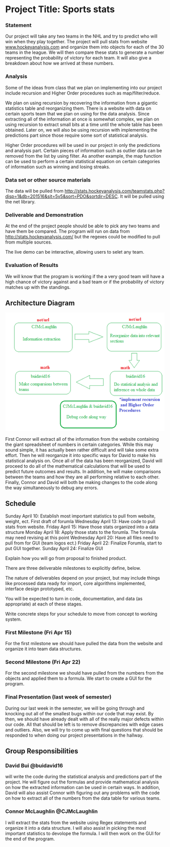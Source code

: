# Project Title: Sports stats

### Statement 
Our project will take any two teams in the NHL and try to predict who will win when they play together. The project will pull stats from website www.hockeyanalysis.com and organize them into objects for each of the 30 teams in the league. We will then compare these stats to generate a number representing the probability of victory for each team. It will also give a breakdown about how we arrived at these numbers.

### Analysis
Some of the ideas from class that we plan on implementing into our project include recursion and Higher Order procedures such as map/filter/reduce.

We plan on using recursion by recovering the information from a gigantic statistics table and reorganizing them. There is a website with data on certain sports team that we plan on using for the data analysis. Since extracting all of the information at once is somewhat complex, we plan on using recursion to extract small bits at a time until the whole table has been obtained. Later on, we will also be using recursion with implementing the predictions part since those require some sort of statistical analysis.

Higher Order procedures will be used in our project in only the predictions and analysis part. Certain pieces of information such as outlier data can be removed from the list by using filter. As another example, the map function can be used to perform a certain statistical equation on certain categories of information such as winning and losing streaks.

### Data set or other source materials 
The data will be pulled from http://stats.hockeyanalysis.com/teamstats.php?disp=1&db=201516&sit=5v5&sort=PDO&sortdir=DESC. It will be pulled using the net library.


### Deliverable and Demonstration

At the end of the project people should be able to pick any two teams and have them be compared. The program will run on data from http://stats.hockeyanalysis.com/ but the regexes could be modified to pull from multiple sources.

The live demo can be interactive, allowing users to selet any team.


### Evaluation of Results
We will know that the program is working if the a very good team will have a high chance of victory against and a bad team or if the probability of victory matches up with the standings.

## Architecture Diagram

![alt tag](https://github.com/oplS16projects/Sports-Stats-David-and-Connor/blob/master/architecture_diagram.png)

First Connor will extract all of the information from the website containing the giant spreadsheet of numbers in certain categories. While this may sound simple, it has actually been rather difficult and will take some extra effort. Then he will reorganize it into specific ways for David to make his statistical analysis on. Once all of the data has been reorganized, David will proceed to do all of the mathematical calculations that will be used to predict future outcomes and results. In addition, he will make comparisons between the teams and how they are all performing relative to each other. Finally, Connor and David will both be making changes to the code along the way simultaneously to debug any errors.

## Schedule


Sunday April 10: Establish most important statistics to pull from website, weight, ect. First draft of forumla
Wednesday April 13: Have code to pull stats from website.
Friday April 15: Have those stats organized into a data structure
Monday April 18: Apply those stats to the forumla. The formula may need revising at this point
Wednesday April 20: Have all files need to pull from for GUI (team logos ect.)
Friday April 22: Finalize Forumla, start to put GUI together.
Sunday April 24: Finalize GUI 


Explain how you will go from proposal to finished product. 

There are three deliverable milestones to explicitly define, below.

The nature of deliverables depend on your project, but may include things like processed data ready for import, core algorithms implemented, interface design prototyped, etc. 

You will be expected to turn in code, documentation, and data (as appropriate) at each of these stages.

Write concrete steps for your schedule to move from concept to working system. 

### First Milestone (Fri Apr 15)
For the first milestone we should have pulled the data from the website and organize it into team data structures.

### Second Milestone (Fri Apr 22)
For the second milestone we should have pulled from the numbers from the objects and applied them to a formula. We start to create a GUI for the program. 


### Final Presentation (last week of semester)
During our last week in the semester, we will be going through and knocking out all of the smallest bugs within our code that may exist. By then, we should have already dealt with all of the really major defects within our code. All that should be left is to remove discrepancies with edge cases and outliers. Also, we will try to come up with final questions that should be responded to when doing our project presentations in the hallway.

## Group Responsibilities

### David Bui @buidavid16
will write the code during the statistical analysis and predictions part of the project. He will figure out the formulas and provide mathematical analysis on how the extracted information can be used in certain ways. In addition, David will also assist Connor with figuring out any problems with the code on how to extract all of the numbers from the data table for various teams.

### Connor McLaughlin @CJMcLaughlin
I will extract the stats from the website using Regex statements and organize it into a data structure. I will also assist in picking the most important statistics to devolope the formula. I will then work on the GUI for the end of the program.
